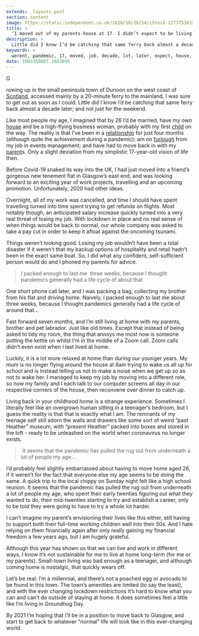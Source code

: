 ```yaml
--- 
extends: _layouts.post 
section: content 
image: https://static.independent.co.uk/2020/10/20/14/iStock-1277753632.jpg 
title: > 
  ‘I moved out of my parents house at 17. I didn’t expect to be living here a decade later’ 
description: > 
  Little did I know I’d be catching that same ferry back almost a decade later; and not just for the weekend.Most notably though, an anticipated salary increase quickly turned into a very real threat of losing my job.So, I did what any confident, self-sufficient person would do and I phoned my parents for advice.Small-town living was bad enough as a teenager, and although coming home is nostalgic, that quickly wears off.Let’s be real: I’m a millennial, and there’s not a poached egg or avocado to be found in this town. 
keywords: > 
  werent, pandemic, 17, moved, job, decade, lot, later, expect, house, real, parents, im, living, didnt, spent, work, packed 
date: 1603350887.1663895 
--- 
```

<div><p class="sc-pHJJA iocNwz above-article-prompt-donations"></p><p class="sc-qPyvj qchtz">G</p><p>rowing up in the small peninsula town of Dunoon on the west coast of <a href="/topic/scotland">Scotland</a>, accessed mainly by a 20-minute ferry to the mainland, I was sure to get out as soon as I could. Little did I know I&#8217;d be catching that same ferry back almost a decade later; and not just for the weekend.</p><p>Like most people my age, I imagined that by 26 I&#8217;d be married, have my own <a href="/topic/house">house</a> and be a high-flying business woman, probably with my first <a href="/topic/child">child</a> on the way. The reality is that I&#8217;ve been in a <a href="/topic/relationship">relationship</a> for just four months (although quite the achievement during a pandemic); am on <a href="/topic/furlough">furlough</a> from my job in events management; and have had to move back in with my <a href="/topic/parent">parent</a>s. Only a slight deviation from my simplistic 17-year-old vision of life then.</p><p></p><p>Before Covid-19 snaked its way into the UK, I had just moved into a friend&#8217;s gorgeous new tenement flat in Glasgow&#8217;s east end, and was looking forward to an exciting year of work projects, travelling and an upcoming promotion. Unfortunately, 2020 had other ideas.&#160;</p><p>Overnight, all of my work was cancelled, and time I should have spent travelling turned into time spent trying to get refunds on flights. Most notably though, an anticipated salary increase quickly turned into a very real threat of losing my job. With lockdown in place and no real sense of when things would be back to normal, our whole company was asked to take a pay cut in order to keep it afloat against the oncoming tsunami.</p><p></p><p>Things weren&#8217;t looking good. Losing my job wouldn&#8217;t have been a total disaster if it weren&#8217;t that my backup options of hospitality and retail hadn&#8217;t been in the exact same boat. So, I did what any confident, self-sufficient person would do and I phoned my parents for advice.&#160;</p><p class="sc-pTSbw gOmWnw">

</p><blockquote><p>I packed enough to last me &#160;three weeks, because I thought pandemics generally had a life cycle of about that</p></blockquote><p>One short phone call later, and I was packing a bag, collecting my brother from his flat and driving home. Naively, I packed enough to last me about three weeks, because I thought pandemics generally had a life cycle of around that...</p><p></p><p>Fast forward seven months, and I&#8217;m still living at home with my parents, brother and pet labrador. Just like old times. Except that instead of being asked to tidy my room, the thing that annoys me most now is someone putting the kettle on whilst I&#8217;m in the middle of a Zoom call. Zoom calls didn&#8217;t even exist when I last lived at home.&#160;</p><p>Luckily, it is a lot more relaxed at home than during our younger years. My mum is no longer flying around the house at 8am trying to wake us all up for school and is instead telling us not to make a noise when we get up so as not to wake her. I managed to keep my job by moving into a different role, so now my family and I each talk to our computer screens all day in our respective corners of the house, then reconvene over dinner to catch up.</p><p id="taboola-carousel-thumbnails"></p><p>Living back in your childhood home is a strange experience. Sometimes I literally feel like an overgrown human sitting in a teenager&#8217;s bedroom, but I guess the reality is that that is exactly what I am. The remnants of my teenage self still adorn the walls and drawers like some sort of weird &#8220;past Heather&#8221; museum, with &#8220;present Heather&#8221; packed into boxes and stored in the loft - ready to be unleashed on the world when coronavirus no longer exists.&#160;</p><p class="sc-pTSbw gOmWnw">

</p><blockquote><p>&#160;It seems that the pandemic has pulled the rug out from underneath a lot of people my age&#8230;</p></blockquote><p>I&#8217;d probably feel slightly embarrassed about having to move home aged 26, if it weren&#8217;t for the fact that everyone else my age seems to be doing the same. A quick trip to the local chippy on Sunday night felt like a high school reunion. It seems that the pandemic has pulled the rug out from underneath a lot of people my age, who spent their early twenties figuring out what they wanted to do, their mid-twenties starting to try and establish a career, only to be told they were going to have to try a whole lot harder.</p><p>I can&#8217;t imagine my parent&#8217;s envisioning their lives like this either, still having to support both their full-time working children well into their 50s. And I hate relying on them financially again after only really gaining my financial freedom a few years ago, but I am hugely grateful.&#160;</p><p>Although this year has shown us that we can live and work in different ways, I know it&#8217;s not sustainable for me to live at home long-term (for me or my parents). Small-town living was bad enough as a teenager, and although coming home is nostalgic, that quickly wears off. </p><p></p><p>Let&#8217;s be real: I&#8217;m a millennial, and there&#8217;s not a poached egg or avocado to be found in this town. The town&#8217;s amenities are limited (to say the least), and with the ever changing lockdown restrictions it&#8217;s hard to know what you can and can&#8217;t do outside of staying at home. It does sometimes feel a little like I&#8217;m living in Groundhog Day.</p><p>By 2021 I&#8217;m hoping that I&#8217;ll be in a position to move back to Glasgow, and start to get back to whatever &#8220;normal&#8221; life will look like in this ever-changing world.</p><p class="sc-ptCms fzKffT"></p></div>